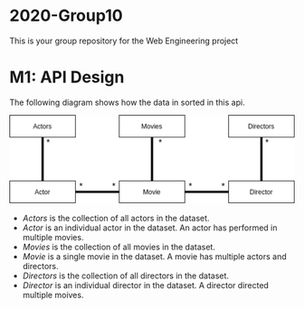 # 2020-Group10
This is your group repository for the Web Engineering project


# M1: API Design
The following diagram shows how the data in sorted in this api.

![UML Diagram](images/api_uml.png)

- *Actors* is the collection of all actors in the dataset.
- *Actor* is an individual actor in the dataset. An actor has performed in multiple movies.
- *Movies* is the collection of all movies in the dataset.
- *Movie* is a single movie in the dataset. A movie has multiple actors and directors.
- *Directors* is the collection of all directors in the dataset.
- *Director* is an individual director in the dataset. A director directed multiple moives.
